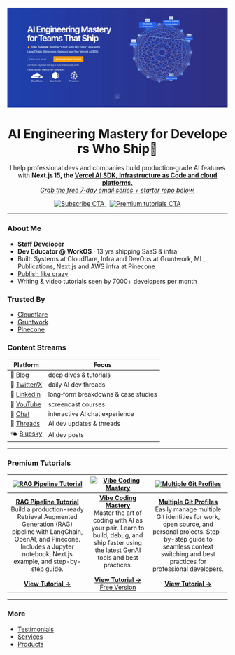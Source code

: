 <p align="center">
  <a href="https://zackproser.com"><img src="img/hero.webp" width="900" alt="Modern Coding" /></a>
</p>

<h1 align="center">AI Engineering Mastery for Developers Who Ship🚀</h1>

<p align="center">
  I help professional devs and companies build production‑grade AI features with <strong>Next.js 15, the <a href="https://zackproser.com/blog/vercel-ai-sdk">Vercel AI SDK, Infrastructure as Code and cloud platforms.</strong><br/>
  <em>Grab the free 7‑day email series + starter repo below.</em>
</p>

<p align="center">
  <a href="https://zackproser.com/">
    <img src="https://img.shields.io/badge/Join%201,500%2B%20Engineers%20%E2%9C%85-Start%20Here-purple?style=for-the-badge" alt="Subscribe CTA"/>
  </a>
  &nbsp;
  <a href="https://zackproser.com/products">
    <img src="https://img.shields.io/badge/View%20Premium%20Tutorials-gold?style=for-the-badge" alt="Premium tutorials CTA"/>
  </a>
</p>

---

### About Me

- **Staff Developer**
- **Dev Educator @ WorkOS** · 13 yrs shipping SaaS & infra
- Built: Systems at Cloudflare, Infra and DevOps at Gruntwork, ML, Publications, Next.js and AWS infra at Pinecone
- [Publish like crazy](https://zackproser.com/publications)
- Writing & video tutorials seen by 7000+ developers per month 

### Trusted By

- [Cloudflare](https://www.cloudflare.com)
- [Gruntwork](https://gruntwork.io)
- [Pinecone](https://www.pinecone.io)

### Content Streams

| Platform | Focus |
|----------|-------|
| 📝 [Blog](https://zackproser.com/blog) | deep dives & tutorials |
| 🧵 [Twitter/X](https://twitter.com/zackproser) | daily AI dev threads |
| 🔗 [LinkedIn](https://www.linkedin.com/in/zackproser/) | long‑form breakdowns & case studies |
| 🎥 [YouTube](https://youtube.com/@zackproser) | screencast courses |
| 💬 [Chat](https://zackproser.com/chat) | interactive AI chat experience |
| 🧵 [Threads](https://www.threads.net/@zackproser) | AI dev updates & threads |
| 🌤️ [Bluesky](https://bsky.app/profile/zackproser.bsky.social) | AI dev posts |

---

### Premium Tutorials

| [![RAG Pipeline Tutorial](img/rag-chatbot.avif)](https://zackproser.com/products/rag-pipeline-tutorial) | [![Vibe Coding Mastery](img/vibe-coding-premium.avif)](https://zackproser.com/products/vibe-coding-mastery) | [![Multiple Git Profiles](img/multiple-git-profiles.avif)](https://zackproser.com/products/multiple-git-profiles) |
|:---:|:---:|:---:|
| **[RAG Pipeline Tutorial](https://zackproser.com/products/rag-pipeline-tutorial)**<br/>Build a production-ready Retrieval Augmented Generation (RAG) pipeline with LangChain, OpenAI, and Pinecone. Includes a Jupyter notebook, Next.js example, and step-by-step guide.<br/><br/>[**View Tutorial →**](https://zackproser.com/products/rag-pipeline-tutorial) | **[Vibe Coding Mastery](https://zackproser.com/products/vibe-coding-mastery)**<br/>Master the art of coding with AI as your pair. Learn to build, debug, and ship faster using the latest GenAI tools and best practices.<br/><br/>[**View Tutorial →**](https://zackproser.com/products/vibe-coding-mastery)<br/>[Free Version](https://zackproser.com/blog/vibe-coding-guide) | **[Multiple Git Profiles](https://zackproser.com/products/multiple-git-profiles)**<br/>Easily manage multiple Git identities for work, open source, and personal projects. Step-by-step guide to seamless context switching and best practices for professional developers.<br/><br/>[**View Tutorial →**](https://zackproser.com/products/multiple-git-profiles-automated) |

---

### More

- [Testimonials](https://zackproser.com/testimonials)
- [Services](https://zackproser.com/services)
- [Products](https://zackproser.com/products)